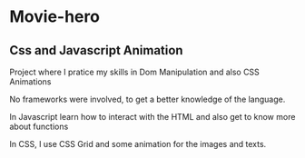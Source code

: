 # Movie-hero

## Css and Javascript Animation

Project where I pratice my skills in Dom Manipulation and also CSS Animations

No frameworks were involved, to get a better knowledge of the language.

In Javascript learn how to interact with the HTML and also get to know more about functions

In CSS, I use CSS Grid and some animation for the images and texts.
